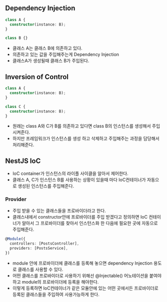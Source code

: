 ## Dependency Injection

```ts
class A {
  constructor(instance: B);
}

class B {}
```

- 클래스 A는 클래스 B에 의존하고 있다.
- 의존하고 있는 값을 주입해주는게 Dependency Injection
- 클래스A가 생성될때 클래스 B가 주입된다.

## Inversion of Control

```ts
class A {
  constructor(instance: B);
}

class C {
  constructor(instance: B);
}
```

- 원래는 class A와 C가 B를 의존하고 있다면 class B의 인스턴스를 생성해서 주입시켜준다.
- 하지만 프레임워크가 인스턴스를 생성 하고 삭제하고 주입해주는 과정을 담당해서 처리해준다.

## NestJS IoC

- IoC container가 인스턴스의 라이플 사이클을 알아서 제어한다.
- 클래스 A, C가 인스턴스 B를 사용하는 상황이 있을때 마다 IoC컨테이너가 자동으로 생성된 인스턴스를 주입해준다.

### Provider

- 주입 받을 수 있는 클래스들을 프로바이더라고 한다.
- 클래스내에서 constructor안에 프로바이더를 주입 받겠다고 정의하면 IoC 컨테이너가 알아서 그 프로바이더를 찾아서 인스턴스화 한 다음에 필요한 곳에 자동으로 주입해준다.

```ts
@Module({
  controllers: [PostsController],
  providers: [PostsService],
})
```

- module 안에 프로바이더에 클래스를 등록해 놓으면 dependency Injection 용도로 클래스를 사용할 수 있다.
- 어떤 클래스를 프로바이더로 사용하기 위해선 @Injectable() 어노테이션을 붙여야 하고 module의 프로바이더에 등록을 해야한다.
- 이렇게 등록하면 IoC컨테이너가 같은 모듈안에 있는 어떤 곳에서든 프로바이더로 등록된 클래스들을 주입하여 사용가능하게 한다.
